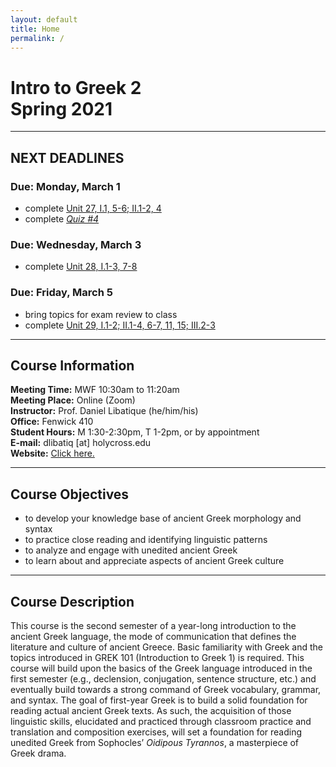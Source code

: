 ```yaml
---
layout: default
title: Home
permalink: /
---
```


# Intro to Greek 2<br>Spring 2021

***

## NEXT DEADLINES

### Due: Monday, March 1
* complete [Unit 27, I.1, 5-6; II.1-2, 4](https://hc.instructure.com/courses/3462/assignments/28221)
* complete [*Quiz #4*](https://hc.instructure.com/courses/3462/assignments/30882)  

### Due: Wednesday, March 3
* complete [Unit 28, I.1-3, 7-8](https://hc.instructure.com/courses/3462/assignments/28222)  

### Due: Friday, March 5
* bring topics for exam review to class
* complete [Unit 29, I.1-2; II.1-4, 6-7, 11, 15; III.2-3](https://hc.instructure.com/courses/3462/assignments/28223)

***

## Course Information

**Meeting Time:** MWF 10:30am to 11:20am  
**Meeting Place:**  Online (Zoom)  
**Instructor:** Prof. Daniel Libatique (he/him/his)  
**Office:** Fenwick 410  
**Student Hours:** M 1:30-2:30pm, T 1-2pm, or by appointment  
**E-mail:** dlibatiq [at] holycross.edu  
**Website:** [Click here.](https://libatique.info)

***

## Course Objectives

* to develop your knowledge base of ancient Greek morphology and syntax
* to practice close reading and identifying linguistic patterns
* to analyze and engage with unedited ancient Greek
* to learn about and appreciate aspects of ancient Greek culture

***

## Course Description

This course is the second semester of a year-long introduction to the ancient Greek language, the mode of communication that defines the literature and culture of ancient Greece. Basic familiarity with Greek and the topics introduced in GREK 101 (Introduction to Greek 1) is required. This course will build upon the basics of the Greek language introduced in the first semester (e.g., declension, conjugation, sentence structure, etc.) and eventually build towards a strong command of Greek vocabulary, grammar, and syntax. The goal of first-year Greek is to build a solid foundation for reading actual ancient Greek texts. As such, the acquisition of those linguistic skills, elucidated and practiced through classroom practice and translation and composition exercises, will set a foundation for reading unedited Greek from Sophocles’ *Oidipous Tyrannos*, a masterpiece of Greek drama.
